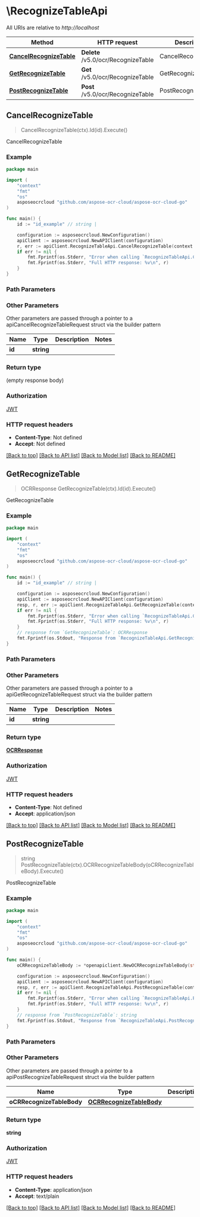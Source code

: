 # \RecognizeTableApi

All URIs are relative to *http://localhost*

Method | HTTP request | Description
------------- | ------------- | -------------
[**CancelRecognizeTable**](RecognizeTableApi.md#CancelRecognizeTable) | **Delete** /v5.0/ocr/RecognizeTable | CancelRecognizeTable
[**GetRecognizeTable**](RecognizeTableApi.md#GetRecognizeTable) | **Get** /v5.0/ocr/RecognizeTable | GetRecognizeTable
[**PostRecognizeTable**](RecognizeTableApi.md#PostRecognizeTable) | **Post** /v5.0/ocr/RecognizeTable | PostRecognizeTable



## CancelRecognizeTable

> CancelRecognizeTable(ctx).Id(id).Execute()

CancelRecognizeTable

### Example

```go
package main

import (
    "context"
    "fmt"
    "os"
    asposeocrcloud "github.com/aspose-ocr-cloud/aspose-ocr-cloud-go"
)

func main() {
    id := "id_example" // string | 

    configuration := asposeocrcloud.NewConfiguration()
    apiClient := asposeocrcloud.NewAPIClient(configuration)
    r, err := apiClient.RecognizeTableApi.CancelRecognizeTable(context.Background()).Id(id).Execute()
    if err != nil {
        fmt.Fprintf(os.Stderr, "Error when calling `RecognizeTableApi.CancelRecognizeTable``: %v\n", err)
        fmt.Fprintf(os.Stderr, "Full HTTP response: %v\n", r)
    }
}
```

### Path Parameters



### Other Parameters

Other parameters are passed through a pointer to a apiCancelRecognizeTableRequest struct via the builder pattern


Name | Type | Description  | Notes
------------- | ------------- | ------------- | -------------
 **id** | **string** |  | 

### Return type

 (empty response body)

### Authorization

[JWT](../README.md#JWT)

### HTTP request headers

- **Content-Type**: Not defined
- **Accept**: Not defined

[[Back to top]](#) [[Back to API list]](../README.md#documentation-for-api-endpoints)
[[Back to Model list]](../README.md#documentation-for-models)
[[Back to README]](../README.md)


## GetRecognizeTable

> OCRResponse GetRecognizeTable(ctx).Id(id).Execute()

GetRecognizeTable

### Example

```go
package main

import (
    "context"
    "fmt"
    "os"
    asposeocrcloud "github.com/aspose-ocr-cloud/aspose-ocr-cloud-go"
)

func main() {
    id := "id_example" // string | 

    configuration := asposeocrcloud.NewConfiguration()
    apiClient := asposeocrcloud.NewAPIClient(configuration)
    resp, r, err := apiClient.RecognizeTableApi.GetRecognizeTable(context.Background()).Id(id).Execute()
    if err != nil {
        fmt.Fprintf(os.Stderr, "Error when calling `RecognizeTableApi.GetRecognizeTable``: %v\n", err)
        fmt.Fprintf(os.Stderr, "Full HTTP response: %v\n", r)
    }
    // response from `GetRecognizeTable`: OCRResponse
    fmt.Fprintf(os.Stdout, "Response from `RecognizeTableApi.GetRecognizeTable`: %v\n", resp)
}
```

### Path Parameters



### Other Parameters

Other parameters are passed through a pointer to a apiGetRecognizeTableRequest struct via the builder pattern


Name | Type | Description  | Notes
------------- | ------------- | ------------- | -------------
 **id** | **string** |  | 

### Return type

[**OCRResponse**](OCRResponse.md)

### Authorization

[JWT](../README.md#JWT)

### HTTP request headers

- **Content-Type**: Not defined
- **Accept**: application/json

[[Back to top]](#) [[Back to API list]](../README.md#documentation-for-api-endpoints)
[[Back to Model list]](../README.md#documentation-for-models)
[[Back to README]](../README.md)


## PostRecognizeTable

> string PostRecognizeTable(ctx).OCRRecognizeTableBody(oCRRecognizeTableBody).Execute()

PostRecognizeTable

### Example

```go
package main

import (
    "context"
    "fmt"
    "os"
    asposeocrcloud "github.com/aspose-ocr-cloud/aspose-ocr-cloud-go"
)

func main() {
    oCRRecognizeTableBody := *openapiclient.NewOCRRecognizeTableBody(string(123), *openapiclient.NewOCRSettingsRecognizeTable()) // OCRRecognizeTableBody | 

    configuration := asposeocrcloud.NewConfiguration()
    apiClient := asposeocrcloud.NewAPIClient(configuration)
    resp, r, err := apiClient.RecognizeTableApi.PostRecognizeTable(context.Background()).OCRRecognizeTableBody(oCRRecognizeTableBody).Execute()
    if err != nil {
        fmt.Fprintf(os.Stderr, "Error when calling `RecognizeTableApi.PostRecognizeTable``: %v\n", err)
        fmt.Fprintf(os.Stderr, "Full HTTP response: %v\n", r)
    }
    // response from `PostRecognizeTable`: string
    fmt.Fprintf(os.Stdout, "Response from `RecognizeTableApi.PostRecognizeTable`: %v\n", resp)
}
```

### Path Parameters



### Other Parameters

Other parameters are passed through a pointer to a apiPostRecognizeTableRequest struct via the builder pattern


Name | Type | Description  | Notes
------------- | ------------- | ------------- | -------------
 **oCRRecognizeTableBody** | [**OCRRecognizeTableBody**](OCRRecognizeTableBody.md) |  | 

### Return type

**string**

### Authorization

[JWT](../README.md#JWT)

### HTTP request headers

- **Content-Type**: application/json
- **Accept**: text/plain

[[Back to top]](#) [[Back to API list]](../README.md#documentation-for-api-endpoints)
[[Back to Model list]](../README.md#documentation-for-models)
[[Back to README]](../README.md)

